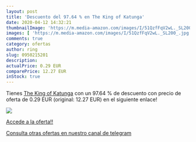 ```yaml
---
layout: post
title: 'Descuento del 97.64 % en The King of Katunga'
date: 2020-04-12 14:32:21
thumbnailImage: 'https://m.media-amazon.com/images/I/51QzfFqV2wL._SL200_.jpg'
images: [ 'https://m.media-amazon.com/images/I/51QzfFqV2wL._SL200_.jpg' ]
comments: true
category: ofertas
author: ring
slug: 0950215201
description:
actualPrice: 0.29 EUR
comparePrice: 12.27 EUR
inStock: true
---
```


Tienes [The King of Katunga](https://www.amazon.com/dp/0950215201/?tag=redken08-20) con un 97.64 % de descuento con precio de oferta de 0.29 EUR (original: 12.27 EUR) en el siguiente enlace!

[![](https://m.media-amazon.com/images/I/51QzfFqV2wL._SL200_.jpg)](https://www.amazon.com/dp/0950215201/?tag=redken08-20)

[Accede a la oferta!!](https://www.amazon.com/dp/0950215201/?tag=redken08-20)

[Consulta otras ofertas en nuestro canal de telegram](https://t.me/s/ofertas25)
